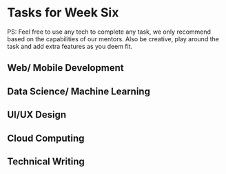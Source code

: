 # Tasks for Week Six

PS: Feel free to use any tech to complete any task, we only recommend based on the capabilities of our mentors. Also be creative, play around the task and add extra features as you deem fit.

## Web/ Mobile Development

## Data Science/ Machine Learning

## UI/UX Design

## Cloud Computing

## Technical Writing

